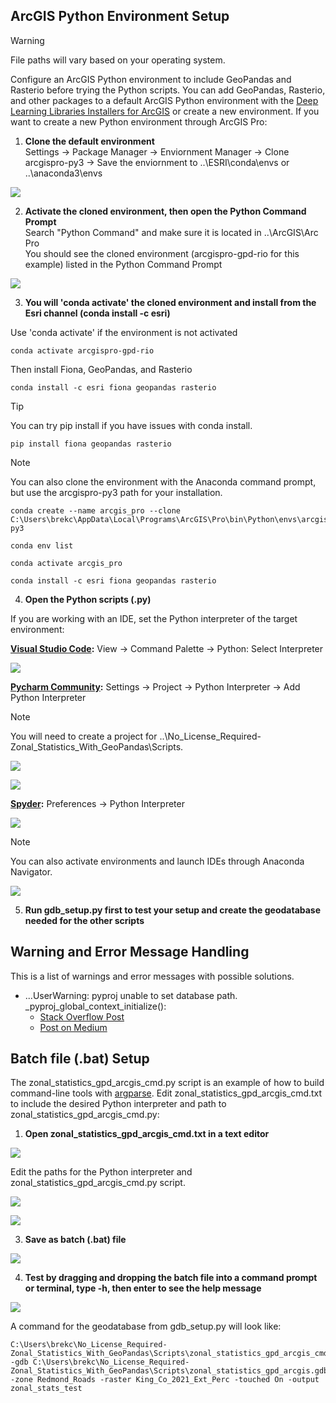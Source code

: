 ## ArcGIS Python Environment Setup

> [!WARNING]
> File paths will vary based on your operating system.

Configure an ArcGIS Python environment to include GeoPandas and Rasterio before trying the Python scripts. You can add GeoPandas, Rasterio, and other packages to a default ArcGIS Python environment with the [Deep Learning Libraries Installers for ArcGIS](https://github.com/Esri/deep-learning-frameworks) or create a new environment. If you want to create a new Python environment through ArcGIS Pro:

1. **Clone the default environment**\
Settings &rarr; Package Manager &rarr; Enviornment Manager &rarr; Clone arcgispro-py3 &rarr; Save the enviornment to ..\ESRI\conda\envs or ..\anaconda3\envs

![](/Scripts/ArcGIS_Env_Setup/Clone_Env.png)

2. **Activate the cloned environment, then open the Python Command Prompt**\
Search "Python Command" and make sure it is located in ..\ArcGIS\Arc Pro\
You should see the cloned environment (arcgispro-gpd-rio for this example) listed in the Python Command Prompt

![](/Scripts/ArcGIS_Env_Setup/Add_Packages.png)


3. **You will 'conda activate' the cloned environment and install from the Esri channel (conda install -c esri)**

Use 'conda activate' if the environment is not activated

```
conda activate arcgispro-gpd-rio
```

Then install Fiona, GeoPandas, and Rasterio

```
conda install -c esri fiona geopandas rasterio
```

> [!Tip]
> You can try pip install if you have issues with conda install.

```
pip install fiona geopandas rasterio
```

> [!Note]
> You can also clone the environment with the Anaconda command prompt, but use the arcgispro-py3 path for your installation.   

```
conda create --name arcgis_pro --clone C:\Users\brekc\AppData\Local\Programs\ArcGIS\Pro\bin\Python\envs\arcgispro-py3
```

```
conda env list
```

```
conda activate arcgis_pro
```

```
conda install -c esri fiona geopandas rasterio
```

4. **Open the Python scripts (.py)**

If you are working with an IDE, set the Python interpreter of the target environment:

**[Visual Studio Code](https://code.visualstudio.com/docs/python/python-tutorial):** View &rarr; Command Palette &rarr; Python: Select Interpreter

![](/Scripts/ArcGIS_Env_Setup/VS_Code_Python_Interp.png)

**[Pycharm Community](https://www.jetbrains.com/help/pycharm/configuring-python-interpreter.html#):** Settings &rarr; Project &rarr; Python Interpreter &rarr; Add Python Interpreter
> [!NOTE]
> You will need to create a project for ..\No_License_Required-Zonal_Statistics_With_GeoPandas\Scripts.

![](/Scripts/ArcGIS_Env_Setup/PyCharm_Python_Interp.png)

![](/Scripts/ArcGIS_Env_Setup/PyCharm_Python_Interp_2.png)

**[Spyder](https://docs.spyder-ide.org/current/faq.html):** Preferences &rarr; Python Interpreter

![](/Scripts/ArcGIS_Env_Setup/Spyder_Python_Interp.png)

> [!NOTE]
> You can also activate environments and launch IDEs through Anaconda Navigator.

![](/Scripts/ArcGIS_Env_Setup/Conda_Nav_IDEs.png)

5. **Run gdb_setup.py first to test your setup and create the geodatabase needed for the other scripts**

## Warning and Error Message Handling
This is a list of warnings and error messages with possible solutions.
- ...UserWarning: pyproj unable to set database path. _pyproj_global_context_initialize():
   - [Stack Overflow Post](https://stackoverflow.com/questions/69630630/on-fresh-conda-installation-of-pyproj-pyproj-unable-to-set-database-path-pypr)
   - [Post on Medium](https://mafarrag.medium.com/geospatial-python-packages-common-errors-150986b9cbfd)  

## Batch file (.bat) Setup

The zonal_statistics_gpd_arcgis_cmd.py script is an example of how to build command-line tools with [argparse](https://docs.python.org/3/library/argparse.html). Edit zonal_statistics_gpd_arcgis_cmd.txt to include the desired Python interpreter and path to zonal_statistics_gpd_arcgis_cmd.py:

1. **Open zonal_statistics_gpd_arcgis_cmd.txt in a text editor**

![](/Scripts/ArcGIS_Env_Setup/Txt_to_Bat_1.png)

Edit the paths for the Python interpreter and zonal_statistics_gpd_arcgis_cmd.py script.

![](/Scripts/ArcGIS_Env_Setup/Txt_to_Bat_2.png)

![](/Scripts/ArcGIS_Env_Setup/Txt_to_Bat_3.png)
   
3. **Save as batch (.bat) file**

![](/Scripts/ArcGIS_Env_Setup/Txt_to_Bat_4.png)
   
4. **Test by dragging and dropping the batch file into a command prompt or terminal, type -h, then enter to see the help message** 

![](/Scripts/ArcGIS_Env_Setup/CMD_Help.png)

A command for the geodatabase from gdb_setup.py will look like:

```
C:\Users\brekc\No_License_Required-Zonal_Statistics_With_GeoPandas\Scripts\zonal_statistics_gpd_arcgis_cmd.bat -gdb C:\Users\brekc\No_License_Required-Zonal_Statistics_With_GeoPandas\Scripts\zonal_statistics_gpd_arcgis.gdb -zone Redmond_Roads -raster King_Co_2021_Ext_Perc -touched On -output zonal_stats_test
``` 
